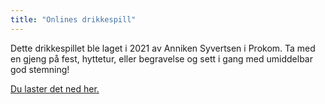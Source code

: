 ```yaml
---
title: "Onlines drikkespill"
---
```


Dette drikkespillet ble laget i 2021 av Anniken Syvertsen i Prokom. Ta med en gjeng på fest, hyttetur, eller begravelse og sett i gang med umiddelbar god stemning!

[Du laster det ned her.](https://wiki.online.ntnu.no/attachments/771-Online-spill_brett.pdf)